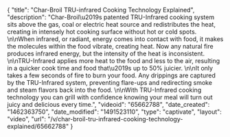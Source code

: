 {
    "title": "Char-Broil TRU-infrared Cooking Technology Explained",
    "description": "Char-Broil\u2019s patented TRU-Infrared cooking system sits above the gas, coal or electric heat source and redistributes the heat, creating in intensely hot cooking surface without hot or cold spots. \n\nWhen infrared, or radiant, energy comes into contact with food, it makes the molecules within the food vibrate, creating heat. Now any natural fire produces infrared energy, but the intensity of the heat is inconsistent. \n\nTRU-Infrared applies more heat to the food and less to the air, resulting in a quicker cook time and food that\u2019s up to 50% juicier.  \n\nIt only takes a few seconds of fire to burn your food. Any drippings are captured by the TRU-Infrared system, preventing flare-ups and redirecting smoke and steam flavors back into the food.  \n\nWith TRU-Infrared cooking technology you can grill with confidence knowing your meal will turn out juicy and delicious every time.",
    "videoid": "65662788",
    "date_created": "1462363750",
    "date_modified": "1491523110",
    "type": "captivate",
    "layout": "video",
    "url": "\/v\/char-broil-tru-infrared-cooking-technology-explained\/65662788"
}